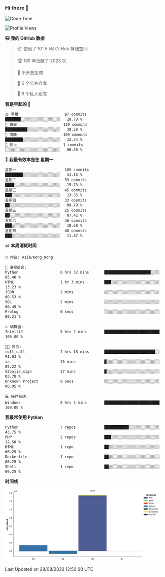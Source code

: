 ### Hi there 👋

<!--
**Mrzqd/Mrzqd** is a ✨ _special_ ✨ repository because its `README.md` (this file) appears on your GitHub profile.

Here are some ideas to get you started:

- 🔭 I’m currently working on ...
- 🌱 I’m currently learning ...
- 👯 I’m looking to collaborate on ...
- 🤔 I’m looking for help with ...
- 💬 Ask me about ...
- 📫 How to reach me: ...
- 😄 Pronouns: ...
- ⚡ Fun fact: ...
-->
<!--START_SECTION:waka-->
![Code Time](http://img.shields.io/badge/Code%20Time-142%20hrs%2044%20mins-blue)

![Profile Views](http://img.shields.io/badge/%E4%B8%AA%E4%BA%BA%E8%B5%84%E6%96%99%E8%A7%82%E7%9C%8B%E6%AC%A1%E6%95%B0-9-blue)

**🐱 我的 GitHub 数据** 

> 📦  使用了 101.5 kB GitHub 存储空间 
 > 
> 🏆 189 年贡献了 2023 次
 > 
> 🚫 不开放招聘
 > 
> 📜 6 个公共仓库 
 > 
> 🔑 6 个私人仓库 
 > 
**我是早起的 🐤** 

```text
🌞 早晨                     97 commits          ███████░░░░░░░░░░░░░░░░░░   28.78 % 
🌆 白天                     130 commits         ██████████░░░░░░░░░░░░░░░   38.58 % 
🌃 傍晚                     109 commits         ████████░░░░░░░░░░░░░░░░░   32.34 % 
🌙 晚上                     1 commits           ░░░░░░░░░░░░░░░░░░░░░░░░░   00.30 % 
```
📅 **我最有效率是在 星期一** 

```text
星期一                      105 commits         ████████░░░░░░░░░░░░░░░░░   31.16 % 
星期二                      53 commits          ████░░░░░░░░░░░░░░░░░░░░░   15.73 % 
星期三                      45 commits          ███░░░░░░░░░░░░░░░░░░░░░░   13.35 % 
星期四                      33 commits          ██░░░░░░░░░░░░░░░░░░░░░░░   09.79 % 
星期五                      25 commits          ██░░░░░░░░░░░░░░░░░░░░░░░   07.42 % 
星期六                      36 commits          ███░░░░░░░░░░░░░░░░░░░░░░   10.68 % 
星期日                      40 commits          ███░░░░░░░░░░░░░░░░░░░░░░   11.87 % 
```


📊 **本周消耗时间** 

```text
🕑︎ 时区: Asia/Hong_Kong

💬 编程语言: 
Python                   6 hrs 52 mins       █████████████████████░░░░   85.48 % 
HTML                     1 hr 3 mins         ███░░░░░░░░░░░░░░░░░░░░░░   13.23 % 
JSON                     2 mins              ░░░░░░░░░░░░░░░░░░░░░░░░░   00.53 % 
SQL                      2 mins              ░░░░░░░░░░░░░░░░░░░░░░░░░   00.49 % 
Prolog                   0 secs              ░░░░░░░░░░░░░░░░░░░░░░░░░   00.21 % 

🔥 编辑器: 
IntelliJ                 8 hrs 2 mins        █████████████████████████   100.00 % 

🐱‍💻 项目: 
roll_call                7 hrs 18 mins       ███████████████████████░░   91.03 % 
za                       25 mins             █░░░░░░░░░░░░░░░░░░░░░░░░   05.22 % 
52pojie_sign             17 mins             █░░░░░░░░░░░░░░░░░░░░░░░░   03.70 % 
Unknown Project          0 secs              ░░░░░░░░░░░░░░░░░░░░░░░░░   00.05 % 

💻 操作系统: 
Windows                  8 hrs 2 mins        █████████████████████████   100.00 % 
```

**我最常使用 Python** 

```text
Python                   7 repos             ███████████░░░░░░░░░░░░░░   43.75 % 
PHP                      2 repos             ███░░░░░░░░░░░░░░░░░░░░░░   12.50 % 
HTML                     1 repo              ██░░░░░░░░░░░░░░░░░░░░░░░   06.25 % 
Dockerfile               1 repo              ██░░░░░░░░░░░░░░░░░░░░░░░   06.25 % 
Shell                    1 repo              ██░░░░░░░░░░░░░░░░░░░░░░░   06.25 % 
```



**时间线**

![Lines of Code chart](https://raw.githubusercontent.com/Mrzqd/Mrzqd/main/assets/bar_graph.png)


 Last Updated on 28/08/2023 12:50:00 UTC
<!--END_SECTION:waka-->
